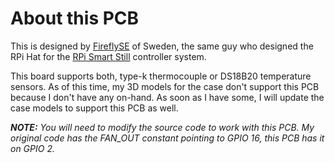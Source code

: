 # About this PCB

This is designed by [FireflySE](https://github.com/FireflySE) of Sweden, the same guy who designed the RPi Hat for the [RPi Smart Still](https://github.com/larry-athey/rpi-smart-still) controller system.

This board supports both, type-k thermocouple or DS18B20 temperature sensors. As of this time, my 3D models for the case don't support this PCB because I don't have any on-hand. As soon as I have some, I will update the case models to support this PCB as well.

_**NOTE:** You will need to modify the source code to work with this PCB. My original code has the FAN_OUT constant pointing to GPIO 16, this PCB has it on GPIO 2._
